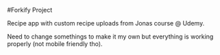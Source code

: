 #Forkify Project

Recipe app with custom recipe uploads from Jonas course @ Udemy.

Need to change somethings to make it my own but everything is working properly (not mobile friendly tho).
